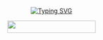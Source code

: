 <div align="center">
  
[![Typing SVG](https://readme-typing-svg.herokuapp.com?font=Fira+Code&size=35&pause=1000&color=40F1F7&center=true&width=435&lines=yebatlet)](https://git.io/typing-svg)

<a>
      <img width="200" height="28" src="https://komarev.com/ghpvc/?username=yebatlet&style=flat-square&color=03f0fc" alt=""/>
</a>

